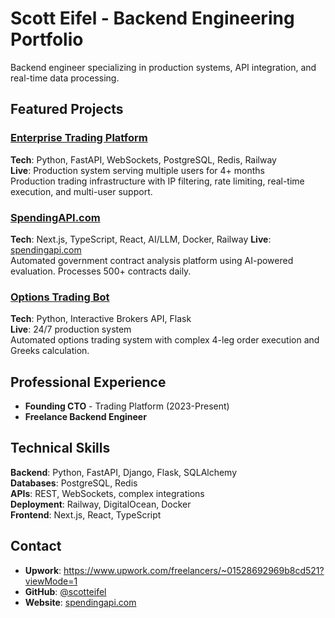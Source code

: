 # Scott Eifel - Backend Engineering Portfolio

Backend engineer specializing in production systems, API integration, and real-time data processing.

## Featured Projects

### [Enterprise Trading Platform](./trading-platform/)
**Tech**: Python, FastAPI, WebSockets, PostgreSQL, Redis, Railway  
**Live**: Production system serving multiple users for 4+ months  
Production trading infrastructure with IP filtering, rate limiting, real-time execution, and multi-user support.

### [SpendingAPI.com](./spending-api/)
**Tech**: Next.js, TypeScript, React, AI/LLM, Docker, Railway 
**Live**: [spendingapi.com](https://spendingapi.com)  
Automated government contract analysis platform using AI-powered evaluation. Processes 500+ contracts daily.

### [Options Trading Bot](./options-trading-bot/)
**Tech**: Python, Interactive Brokers API, Flask  
**Live**: 24/7 production system  
Automated options trading system with complex 4-leg order execution and Greeks calculation.

## Professional Experience
- **Founding CTO** - Trading Platform (2023-Present)
- **Freelance Backend Engineer**

## Technical Skills
**Backend**: Python, FastAPI, Django, Flask, SQLAlchemy  
**Databases**: PostgreSQL, Redis  
**APIs**: REST, WebSockets, complex integrations  
**Deployment**: Railway, DigitalOcean, Docker  
**Frontend**: Next.js, React, TypeScript  

## Contact
- **Upwork**: https://www.upwork.com/freelancers/~01528692969b8cd521?viewMode=1
- **GitHub**: [@scotteifel](https://github.com/scotteifel)
- **Website**: [spendingapi.com](https://spendingapi.com/)
